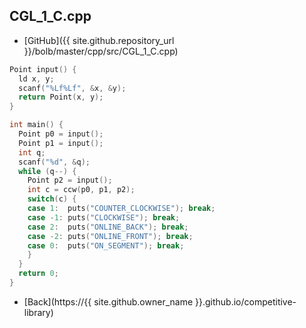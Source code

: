 ## CGL_1_C.cpp

- [GitHub]({{ site.github.repository_url }}/bolb/master/cpp/src/CGL_1_C.cpp)

```cpp
Point input() {
  ld x, y;
  scanf("%Lf%Lf", &x, &y);
  return Point(x, y);
}

int main() {
  Point p0 = input();
  Point p1 = input();
  int q;
  scanf("%d", &q);
  while (q--) {
    Point p2 = input();
    int c = ccw(p0, p1, p2);
    switch(c) {
    case 1:  puts("COUNTER_CLOCKWISE"); break;
    case -1: puts("CLOCKWISE"); break;
    case 2:  puts("ONLINE_BACK"); break;
    case -2: puts("ONLINE_FRONT"); break;
    case 0:  puts("ON_SEGMENT"); break;
    }
  }
  return 0;
}
```

- [Back](https://{{ site.github.owner_name }}.github.io/competitive-library)
